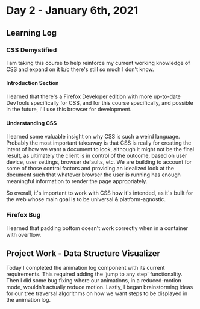 # Day 2 - January 6th, 2021

## Learning Log
### CSS Demystified
I am taking this course to help reinforce my current working knowledge of CSS and expand on it b/c there's still so much I don't know.
#### Introduction Section
I learned that there's a Firefox Developer edition with more up-to-date DevTools specifically for CSS, and for this course specifically, and possible in the future, I'll use this browser for development.
#### Understanding CSS
I learned some valuable insight on why CSS is such a weird language. Probably the most important takeaway is that CSS is really for creating the intent of how we want a document to look, although it might not be the final result, as ultimately the client is in control of the outcome, based on user device, user settings, browser defaults, etc. We are building to account for some of those control factors and providing an idealized look at the document such that whatever browser the user is running has enough meaningful information to render the page appropriately.

So overall, it's important to work with CSS how it's intended, as it's built for the web whose main goal is to be universal & platform-agnostic.
### Firefox Bug
I learned that padding bottom doesn't work correctly when in a container with overflow.
## Project Work - Data Structure Visualizer
Today I completed the animation log component with its current requirements. This required adding the 'jump to any step' functionality. Then I did some bug fixing where our animations, in a reduced-motion mode, wouldn't actually reduce motion. Lastly, I began brainstorming ideas for our tree traversal algorithms on how we want steps to be displayed in the animation log.